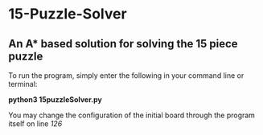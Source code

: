 # 15-Puzzle-Solver

## An A* based solution for solving the 15 piece puzzle

To run the program, simply enter the following in your command line or terminal:

**python3 15puzzleSolver.py**

You may change the configuration of the initial board through the program itself on line *126*
